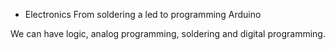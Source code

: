 - Electronics
  From soldering a led to programming Arduino
  
We can have  logic, analog programming, soldering and digital programming.